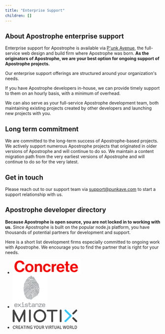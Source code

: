 ```yaml
---
title: "Enterprise Support"
children: []
---
```


## About Apostrophe enterprise support

Enterprise support for Apostrophe is available via [P'unk Avenue](https://punkave.com), the full-service web design and build firm where Apostrophe was born. **As the originators of Apostrophe, we are your best option for ongoing support of Apostrophe projects.**

Our enterprise support offerings are structured around your organization's needs.

If you have Apostrophe developers in-house, we can provide timely support to them on an hourly basis, with a minimum of overhead.

We can also serve as your full-service Apostrophe development team, both maintaining existing projects created by other developers and launching new projects with you.

## Long term commitment

We are committed to the long-term success of Apostrophe-based projects. We actively support numerous Apostrophe projects that originated in older versions of Apostrophe and will continue to do so. We maintain a content migration path from the very earliest versions of Apostrophe and will continue to do so for the very latest.

## Get in touch

Please reach out to our support team via [support@punkave.com](mailto:support@punkave.com) to start a support relationship with us.

## Apostrophe developer directory

**Because Apostrophe is open source, you are not locked in to working with us.** Since Apostrophe is built on the popular node.js platform, you have thousands of potential partners for development and support.

Here is a short list development firms especially committed to ongoing work with Apostrophe. We encourage you to find the partner that is right for your needs.

<ul class="developer-directory">
  <li><a href="http://concrete.ca"><img src="images/developers/concrete.png" /></a></li>
  <li><a href="http://www.existanze.com"><img src="images/developers/existanze.png" /></a></li>
  <li><a href="http://www.miotix.com"><img src="images/developers/miotix.png" /></a></li>
</ul>
